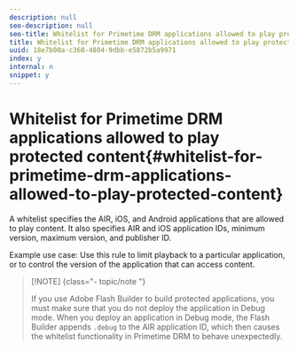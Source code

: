 ```yaml
---
description: null
seo-description: null
seo-title: Whitelist for Primetime DRM applications allowed to play protected content
title: Whitelist for Primetime DRM applications allowed to play protected content
uuid: 18e7b00a-c360-4804-9dbb-e5872b5a9971
index: y
internal: n
snippet: y
---
```


# Whitelist for Primetime DRM applications allowed to play protected content{#whitelist-for-primetime-drm-applications-allowed-to-play-protected-content}

A whitelist specifies the AIR, iOS, and Android applications that are allowed to play content. It also specifies AIR and iOS application IDs, minimum version, maximum version, and publisher ID.

Example use case: Use this rule to limit playback to a particular application, or to control the version of the application that can access content. 

>[!NOTE] {class="- topic/note "}
>
>If you use Adobe Flash Builder to build protected applications, you must make sure that you do not deploy the application in Debug mode. When you deploy an application in Debug mode, the Flash Builder appends `.debug` to the AIR application ID, which then causes the whitelist functionality in Primetime DRM to behave unexpectedly.


